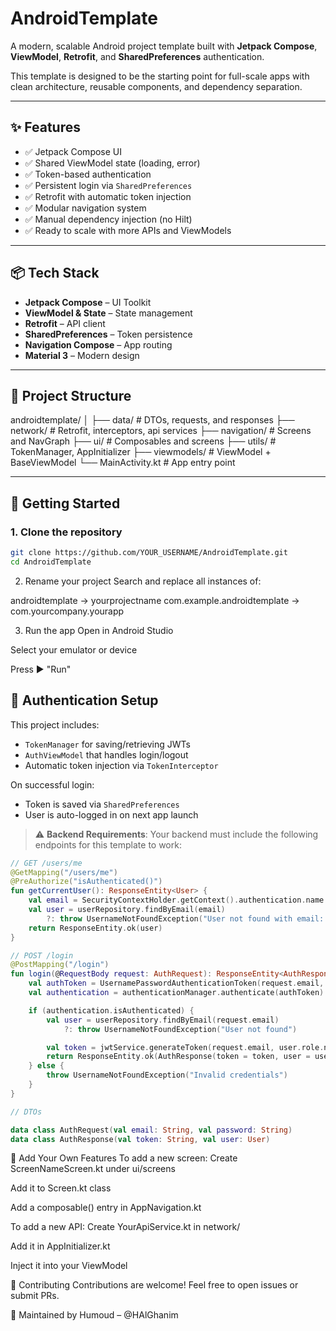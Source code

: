 # AndroidTemplate

A modern, scalable Android project template built with **Jetpack Compose**, **ViewModel**, **Retrofit**, and **SharedPreferences** authentication.

This template is designed to be the starting point for full-scale apps with clean architecture, reusable components, and dependency separation.

---

## ✨ Features

- ✅ Jetpack Compose UI
- ✅ Shared ViewModel state (loading, error)
- ✅ Token-based authentication
- ✅ Persistent login via `SharedPreferences`
- ✅ Retrofit with automatic token injection
- ✅ Modular navigation system
- ✅ Manual dependency injection (no Hilt)
- ✅ Ready to scale with more APIs and ViewModels

---

## 📦 Tech Stack

- **Jetpack Compose** – UI Toolkit
- **ViewModel & State** – State management
- **Retrofit** – API client
- **SharedPreferences** – Token persistence
- **Navigation Compose** – App routing
- **Material 3** – Modern design

---

## 📁 Project Structure

androidtemplate/
│
├── data/ # DTOs, requests, and responses
├── network/ # Retrofit, interceptors, api services
├── navigation/ # Screens and NavGraph
├── ui/ # Composables and screens
├── utils/ # TokenManager, AppInitializer
├── viewmodels/ # ViewModel + BaseViewModel
└── MainActivity.kt # App entry point

---

## 🚀 Getting Started

### 1. Clone the repository

```bash
git clone https://github.com/YOUR_USERNAME/AndroidTemplate.git
cd AndroidTemplate
```
2. Rename your project
Search and replace all instances of:

androidtemplate → yourprojectname
com.example.androidtemplate → com.yourcompany.yourapp

3. Run the app
Open in Android Studio

Select your emulator or device

Press ▶️ "Run"

## 🔐 Authentication Setup

This project includes:

- `TokenManager` for saving/retrieving JWTs
- `AuthViewModel` that handles login/logout
- Automatic token injection via `TokenInterceptor`

On successful login:

- Token is saved via `SharedPreferences`
- User is auto-logged in on next app launch

> ⚠️ **Backend Requirements**: Your backend must include the following endpoints for this template to work:

```kotlin
// GET /users/me
@GetMapping("/users/me")
@PreAuthorize("isAuthenticated()")
fun getCurrentUser(): ResponseEntity<User> {
    val email = SecurityContextHolder.getContext().authentication.name
    val user = userRepository.findByEmail(email)
        ?: throw UsernameNotFoundException("User not found with email: $email")
    return ResponseEntity.ok(user)
}

// POST /login
@PostMapping("/login")
fun login(@RequestBody request: AuthRequest): ResponseEntity<AuthResponse> {
    val authToken = UsernamePasswordAuthenticationToken(request.email, request.password)
    val authentication = authenticationManager.authenticate(authToken)

    if (authentication.isAuthenticated) {
        val user = userRepository.findByEmail(request.email)
            ?: throw UsernameNotFoundException("User not found")

        val token = jwtService.generateToken(request.email, user.role.name)
        return ResponseEntity.ok(AuthResponse(token = token, user = user))
    } else {
        throw UsernameNotFoundException("Invalid credentials")
    }
}

// DTOs

data class AuthRequest(val email: String, val password: String)
data class AuthResponse(val token: String, val user: User)
```

💠 Add Your Own Features
To add a new screen:
Create ScreenNameScreen.kt under ui/screens

Add it to Screen.kt class

Add a composable() entry in AppNavigation.kt

To add a new API:
Create YourApiService.kt in network/

Add it in AppInitializer.kt

Inject it into your ViewModel

🤝 Contributing
Contributions are welcome! Feel free to open issues or submit PRs.

🧠 Maintained by
Humoud – @HAlGhanim
